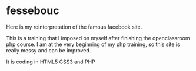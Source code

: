 # fessebouc

Here is my reinterpretation of the famous facebook site. 

This is a training that I imposed on myself after finishing the openclassroom php course. 
I am at the very beginning of my php training, so this site is really messy and can be improved.

It is coding in HTML5 CSS3 and PHP
